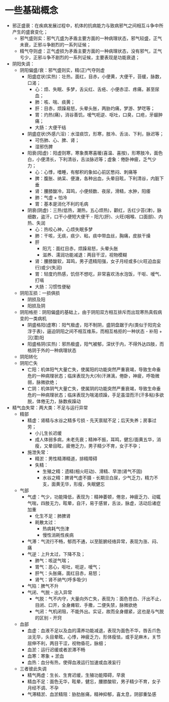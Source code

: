 # 一些基础概念
* 邪正盛衰：在疾病发展过程中，机体的抗病能力与致病邪气之间相互斗争中所产生的盛衰变化；
    * 邪气盛则实：邪气亢盛为矛盾主要方面的一种病理状态，邪气较盛，正气未衰，正邪斗争剧烈的一系列证候；
    * 精气夺则虚：正气虚损为矛盾主要方面的一种病理状态，没有邪气，正气亏少，正邪斗争不剧烈的一系列证候，主要表现是功能衰退；
* 阴阳失调：
    * 阴阳偏盛/衰：邪气盛则实，精(正)气夺则虚
        * 阳盛症状(实热)：壮热，面红，目赤，小便黄，大便干，苔缓，脉数，口渴；
            * 心：烦、失眠、多梦，舌尖红、舌疮、小便赤涩、疼痛，甚至尿血；
            * 肺：咳、喘、痰黄；
            * 肝：目赤，烦躁易怒，头晕头胀，两胁灼痛，梦游、梦呓等；
            * 胃：灼热(痛)，消谷善饥，嗳气呃逆、呕吐，口臭，口疮，牙龈肿痛；
            * 大肠：大便干结
        * 阴盛症状(外感六淫)：水湿痰饮，形寒，肢冷、舌淡、下利，脉迟等；
            * 可伤肺、心、脾、肾；
            * 湿邪伤脾
        * 阳衰(阳虚)：阳虚则寒，寒象畏寒喜暖(喜温、喜按)，形寒肢冷，面色白，小便清长，下利清谷，舌淡脉迟等；虚象：倦卧神疲，乏气少力；
            * 心：心悸，嗜睡，有郁积的象如心前区憋闷、刺痛等
            * 脾：腹胀、纳呆、便溏，各种出血，头晕目眩，下利清谷，内脏下垂
            * 肾：腰膝酸冷，耳鸣，小便频数、夜尿，滑精，水肿，阳痿
            * 肺：气虚 + 怕冷
            * 胃：基本是消化不利的毛病
        * 阴衰(阴虚)：三热(低热，潮热，五心烦热)，颧红，舌红少苔(津)，脉细数，盗汗，口干小便短大便干 - 阳亢(肝)、火旺(咽喉、口面部)、内热、失润
            * 心：热咬心神，心烦失眠多梦
            * 肺：干咳，无痰，痰少、粘，痰中带血丝，胸痛，皮肤干燥
            * 肝
                * 阳亢：面红目赤，烦躁易怒，头晕头胀
                * 滋养、濡润功能减退：两目干涩，视物模糊
            * 肾：腰膝酸软，耳鸣，男子遗精阳强，女子月经或多(火旺迫血妄行)或少(失润)
            * 胃：轻度灼热感，饥但不想吃，非常喜欢汤水泡饭，干呕、嗳气、打嗝
            * 大肠：习惯性便秘
    * 阴阳互损：一损俱损
        * 阴损及阳
        * 阳损及阴
    * 阴阳格拒：阴阳偏盛的基础上，由于阴阳双方相互排斥而出现寒热真假病变的一类病机
        * 阴盛格阳(虚寒)：阳气极虚，阳不制阴，盛阴盘踞于内(类似于阳完全浮于表)，逼迫阴阳之间不相互维系，而相互格拒的一种状态 - 补阳 + 沉(潜)阳
        * 阳盛格阴(实热)：邪热极盛，阳气被郁，深伏于内，不得外达四肢，而格阴于外的一种病理状态
    * 阴阳转化
    * 阴阳亡失
        * 亡阳：机体阳气大量亡失，使属阳的功能突然严重衰竭，导致生命垂危的一种病理状态；临床表现为大(冷)汗淋漓，倦卧，神疲，呼吸微弱，脉微欲绝；
        * 亡阴：机体阴气大量亡失，使属阴的功能突然严重衰竭，导致生命垂危的一种病理状态；临床表现为喘渴烦躁，手足虽湿而汗(汗多粘)多欲脱，体倦无力，脉数疾躁动
* 精气血失常：两大类：不足与运行异常
    * 精部
        * 精虚：肾精与水谷之精多亏损 - 先天禀赋不足；后天失养；房事过劳；
            * 小儿生长迟缓
            * 成人体弱多病，未老先衰；精神不振，耳鸣，健忘/面黄五华，消瘦，又晕目眩，疲倦乏力，男子精少不育，女子不孕；
        * 施泄失常：
            * 精淤：男性精滞精道，排精障碍
            * 失精：
                * 生殖之精：遗精(相火旺动)、滑精、早泄(肾气不固)
                * 水谷之精：脾肾气虚不摄 - 长期旦白尿，少气乏力，精力不支，面黄无华，形瘦，失眠健忘
    * 气部
        * 气虚：气少，功能降低，表现为：精神萎顿，倦怠，神疲乏力、动辄气喘，四肢无力，眩晕，自汗，易于感冒，舌淡，脉虚，活动后诸症加重
            * 化生不足：肺脾肾
            * 耗散太过：
                * 热病耗气伤津
                * 慢性消耗性疾病
        * 气滞：气流行不畅，郁而不通，以至脏腑经络异常，表现为涨、闷、痛
        * 气逆：上升太过，下降不及；
            * 肺气：咳逆气喘；
            * 胃气：恶心，呕吐，呃逆，嗳气；
            * 肝气：头胀痛，面红目赤，易怒；
            * 肾气：肾不纳气(呼多吸少)
        * 气陷：脾气不升
        * 气闭、气脱 - 出入异常
            * 气脱：气不内守，大量向外亡失，表现为：面色苍白、汗出不止，目闭、口开，全身瘫软、手撒，二便失禁，脉微欲绝
            * 气闭：气机闭阻，不能外出。实证，故而全身绷紧，这也是与气脱的区别 - 开窍
    * 血部
        * 血虚：血液不足以及血的濡养功能减退，表现为面色不华，唇舌爪色淡无华，头目晕眩，心悸，神疲乏力，形体瘦怯，或手足麻木，关节屈伸不利，两目干涩，视物昏花，脉细；
        * 血淤：运行迟缓或者淤滞不畅
        * 血寒：寒象 + 淤血
        * 血热：血分有热，使得血液运行加速或血液妄行
    * 三者彼此失调
        * 精气两虚：生长、生育迟缓，生殖功能障碍，早衰
        * 精血不足：面色无华，眩晕，健忘，腰膝酸软，男子精少不育，女子月经不调、不孕
        * 气滞精淤、血淤精阻：胁肋胀痛，精神抑郁，喜太息，阴部重坠感